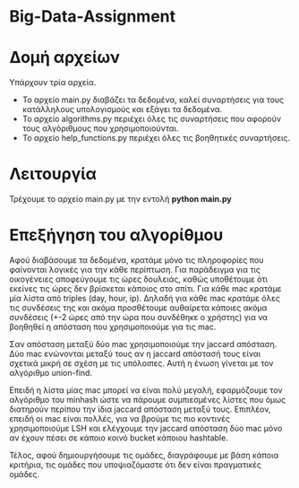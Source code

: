 # Big-Data-Assignment

# Δομή αρχείων
Υπάρχουν τρία αρχεία.
  - Το αρχείο main.py διαβάζει τα δεδομένα, καλεί συναρτήσεις για τους κατάλληλους υπολογισμούς και εξάγει τα δεδομένα.
  - Το αρχείο algorithms.py περιέχει όλες τις συναρτήσεις που αφορούν τους αλγόριθμους που χρησιμοποιούνται.
  - Το αρχείο help_functions.py περιέχει όλες τις βοηθητικές συναρτήσεις.

# Λειτουργία
Τρέχουμε το αρχείο main.py με την εντολή **python main.py**

# Επεξήγηση του αλγορίθμου
Αφού διαβάσουμε τα δεδομένα, κρατάμε μόνο τις πληροφορίες που φαίνονται λογικές για την κάθε περίπτωση. Για παράδειγμα για τις οικογένειες
αποφεύγουμε τις ώρες δουλειάς, καθώς υποθέτουμε ότι εκείνες τις ώρες δεν βρίσκεται κάποιος στο σπίτι. Για κάθε mac κρατάμε μία λίστα από triples
(day, hour, ip). Δηλαδή για κάθε mac κρατάμε όλες τις συνδέσεις της και ακόμα προσθέτουμε αυθαίρετα κάποιες ακόμα συνδέσεις (+-2 ώρες από
την ώρα που συνδέθηκε ο χρήστης) για να βοηθηθεί η απόσταση που χρησιμοποιούμε για τις mac.

Σαν απόσταση μεταξύ δύο mac χρησιμοποιούμε την jaccard απόσταση. Δύο mac ενώνονται μεταξύ τους αν η jaccard απόστασή τους είναι σχετικά
μικρή σε σχέση με τις υπόλοιπες. Αυτή η ένωση γίνεται με τον αλγόριθμο union-find.

Επειδή η λίστα μίας mac μπορεί να είναι πολύ μεγαλή, εφαρμόζουμε τον αλγόριθμο του minhash ώστε να πάρουμε συμπιεσμένες λίστες που όμως
διατηρούν περίπου την ίδια jaccard απόσταση μεταξύ τους. Επιπλέον, επειδή οι mac είναι πολλές, για να βρούμε τις πιο κοντινές χρησιμοποιούμε
LSH και ελέγχουμε την jaccard απόσταση δύο mac μόνο αν έχουν πέσει σε κάποιο κοινό bucket κάποιου hashtable.

Τέλος, αφού δημιουργήσουμε τις ομάδες, διαγράφουμε με βάση κάποια κριτήρια, τις ομάδες που υποψιαζόμαστε ότι δεν είναι πραγματικές ομάδες.
